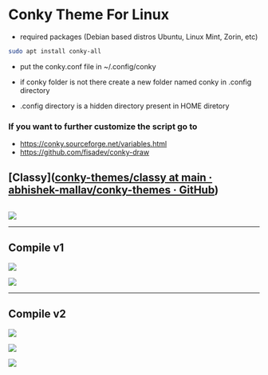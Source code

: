 # Conky Theme For Linux

* required packages (Debian based distros Ubuntu, Linux Mint, Zorin, etc)

```bash
sudo apt install conky-all
```

* put the conky.conf file in ~/.config/conky

* if conky folder is not there create a new folder named conky in .config directory

* .config directory is a hidden directory present in HOME diretory

### If you want to further customize the script go to

* https://conky.sourceforge.net/variables.html
* https://github.com/fisadev/conky-draw

## [Classy]([conky-themes/classy at main · abhishek-mallav/conky-themes · GitHub](https://github.com/abhishek-mallav/conky-themes/tree/main/classy))

<img title="" src="https://github.com/abhishek-mallav/conky-themes/blob/main/Preview/classy%20full.png" alt="" data-align="inline">

![](https://github.com/abhishek-mallav/conky-themes/blob/main/Preview/classy.png)

---

## Compile v1

![](https://github.com/abhishek-mallav/conky-themes/blob/main/Preview/compile-v1%20full.png)

![](https://github.com/abhishek-mallav/conky-themes/blob/main/Preview/compile-v1.png)

---

## Compile v2

![](https://github.com/abhishek-mallav/conky-themes/blob/main/Preview/compile-v2.png)

![](https://github.com/abhishek-mallav/conky-themes/blob/main/Preview/compile-v2%20light.png)

![](https://github.com/abhishek-mallav/conky-themes/blob/main/Preview/compile-v2%20dark.png)
